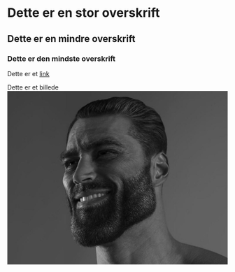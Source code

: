 # Dette er en stor overskrift
## Dette er en mindre overskrift
### Dette er den mindste overskrift

Dette er et
[link](https://www.youtube.com/watch?v=dQw4w9WgXcQ&ab_channel=RickAstley)


Dette er et billede
![alt text](gigachad.jpg)